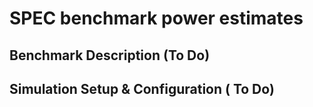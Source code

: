 # SPEC benchmark power estimates 
## Benchmark Description (To Do)
## Simulation Setup & Configuration ( To Do) 
